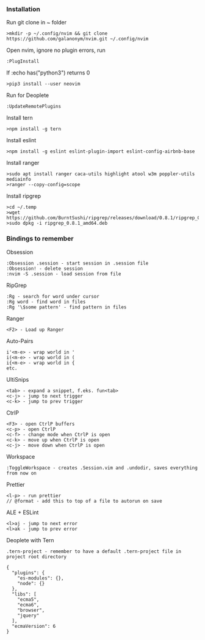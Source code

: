 ### Installation

Run git clone in ~ folder

    >mkdir -p ~/.config/nvim && git clone https://github.com/galanonym/nvim.git ~/.config/nvim

Open nvim, ignore no plugin errors, run

    :PlugInstall

If :echo has("python3") returns 0

    >pip3 install --user neovim 

Run for Deoplete

    :UpdateRemotePlugins

Install tern

    >npm install -g tern

Install eslint

    >npm install -g eslint eslint-plugin-import eslint-config-airbnb-base

Install ranger

    >sudo apt install ranger caca-utils highlight atool w3m poppler-utils mediainfo
    >ranger --copy-config=scope

Install ripgrep

    >cd ~/.temp
    >wget https://github.com/BurntSushi/ripgrep/releases/download/0.8.1/ripgrep_0.8.1_amd64.deb
    >sudo dpkg -i ripgrep_0.8.1_amd64.deb

### Bindings to remember

Obsession

    :Obsession .session - start session in .session file
    :Obsession! - delete session
    :nvim -S .session - load session from file

RipGrep

    :Rg - search for word under cursor
    :Rg word - find word in files
    :Rg '\$some pattern' - find pattern in files

Ranger
 
    <F2> - Load up Ranger

Auto-Pairs

    i'<m-e> - wrap world in '
    i(<m-e> - wrap world in (
    i{<m-e> - wrap world in {
    etc.

UltiSnips

    <tab> - expand a snippet, f.eks. fun<tab>
    <c-j> - jump to next trigger
    <c-k> - jump to prev trigger

CtrlP

    <F3> - open CtrlP buffers
    <c-p> - open CtrlP
    <c-f> - change mode when CtrlP is open
    <c-k> - move up when CtrlP is open
    <c-j> - move down when CtrlP is open

Workspace

    :ToggleWorkspace - creates .Session.vim and .undodir, saves everything from now on

Prettier

    <l-p> - run prettier
    // @format - add this to top of a file to autorun on save

ALE + ESLint

    <l>aj - jump to next error 
    <l>ak - jump to prev error 

Deoplete with Tern

    .tern-project - remember to have a default .tern-project file in project root directory

```
{
  "plugins": {
    "es-modules": {},
    "node": {}
  },
  "libs": [
    "ecma5",
    "ecma6",
    "browser",
    "jquery"
  ],
  "ecmaVersion": 6
}
```

